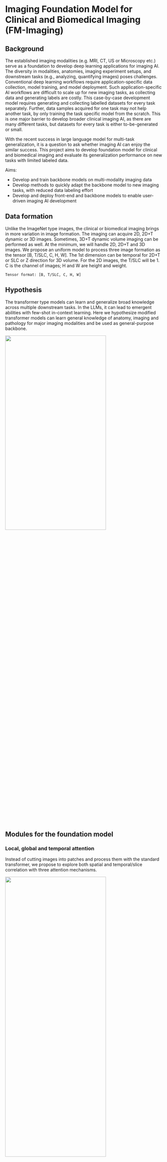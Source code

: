 # Imaging Foundation Model for Clinical and Biomedical Imaging (FM-Imaging)

## Background

The established imaging modalities (e.g. MRI, CT, US or Microscopy etc.) serve as a foundation to develop deep learning applications for imaging AI. The diversity in modalities, anatomies, imaging experiment setups, and downstream tasks (e.g., analyzing, quantifying images) poses challenges. Conventional deep learning workflows require application-specific data collection, model training, and model deployment. Such application-specific AI workflows are difficult to scale up for new imaging tasks, as collecting data and generating labels are costly. This case-by-case development model requires generating and collecting labelled datasets for every task separately. Further, data samples acquired for one task may not help another task, by only training the task specific model from the scratch. This is one major barrier to develop broader clinical imaging AI, as there are many different tasks, but datasets for every task is either to-be-generated or small. 

With the recent success in large language model for multi-task generalization, it is a question to ask whether imaging AI can enjoy the similar success. This project aims to develop foundation model for clinical and biomedical imaging and evaluate its generalization performance on new tasks with limited labeled data.

Aims:

- Develop and train backbone models on multi-modality imaging data
- Develop methods to quickly adapt the backbone model to new imaging tasks, with reduced data labeling effort
- Develop and deploy front-end and backbone models to enable user-driven imaging AI development

## Data formation

Unlike the ImageNet type images, the clinical or biomedical imaging brings in more variation in image formation. The imaging can acquire 2D, 2D+T dynamic or 3D images. Sometimes, 3D+T dynamic volume imaging can be performed as well. At the minimum, we will handle 2D, 2D+T and 3D images. We propose an uniform model to process three image formation as the tensor [B, T/SLC, C, H, W]. The 1st dimension can be temporal for 2D+T or SLC or Z direction for 3D volume. For the 2D images, the T/SLC will be 1. C is the channel of images; H and W are height and weight.

```
Tensor format: [B, T/SLC, C, H, W]
```

## Hypothesis

The transformer type models can learn and generalize broad knowledge across multiple downstream tasks. In the LLMs, it can lead to emergent abilities with few-shot in-context learning. Here we hypothesize modified transformer models can learn general knowledge of anatomy, imaging and pathology for major imaging modalities and be used as general-purpose backbone.

<img src="./doc/images/background.JPG"  width="80%" height="40%">

## Modules for the foundation model

### Local, global and temporal attention

Instead of cutting images into patches and process them with the standard transformer, we propose to explore both spatial and temporal/slice correlation with three attention mechanisms. 

<img src="./doc/images/stcnnt_illustration.JPG"  width="80%" height="48%">

**Local spatial attention (L)** 
As shown by the red dots, local attention is computed by using the neighboring pixels in images or feature maps. The feature vectors at all red locations (key and values, K and V) are compared to the yellow vector (Q, query) to compute the attention coefficients. The attention outputs for yellow pixel is a weighted sum of value vectors.This is the same operation as the [swin transformer](https://arxiv.org/abs/2103.14030).

**Global spatial attention (G)**
While the local attention only explores neighboring pixels, global attention looks at more remote pixels for correlation. This will help model learn global information over large field-of-view. In the global attention, the blue vectors serve as K and V. The yellow vector, as Q, will compute its attention to K vectors. 

ref [here](https://ai.googleblog.com/2022/09/a-multi-axis-approach-for-vision.html).

**Conv vs. Linear**
To implement local and global attention, linear Q/K/V parameter matrixes can be utilized in the attention mechanism:

$$Q = W_q F, K = W_k F, V = W_v F$$

where the parameter matrixes are $W_q, W_k, W_v$. $F$ is the flattened feature vectors.

The computation increases quadratically as the number of pixels in the attention window. However, the patch size cannot be too small (otherwise, all pixels in a window can be too similar and attention will not be effective).

Alternatively, we can parameterize the Q/K/V computation with convolution:

$$Q = {CONV}_q (F), K = {CONV}_k (F), V = {CONV}_v (F)$$

Here $CONV$ is the convolution over [C, H, W] for the pixels in the window and $F$ is the un-flattened feature maps.

Compare to the linear matrixes, the $CONV$ keeps the inductive bias and significantly reduce the computational cost. For the global attention, this is equivalent to dilated convolution.

**Temporal attention (T)**
The temporal or slice correlation is explored by computing the temporal attention. Given $T$ images or feature maps in a tensor $[B, T, C, H, W]$, the attention is computed between each $[C, H, W]$ array, resulting to a $T \times T$ attention matrix. Given the very high number of pixels in feature maps, the $CONV$ is used to compute $Q/K/V$.

These **L, G, T** attention mechanisms are implemented as **Attention** modules.

### Cell

After implementing each attention module, a **Cell** is defined as one **Attention** module with the **mixer**. Given an input tensor $[B, T, C_{in}, H, W]$, a Cell transforms the input tensor and produce another tensor $[B, T, C_{out}, H, W]$.

<img src="./doc/images/Cell.JPG"  width="80%" height="60%">

Two cell architectures are implemented: **sequential** and **parallel**.

ref for parallel: [here](https://arxiv.org/abs/2302.05442). 

Different $Norm$ operations are supported: 

| Norm | Description |
| ----------- | ----------- |
| LayerNorm | normalize over [C, H, W] |
| BatchNorm 2D | normalize over [H, W], B*T are batch dimension |
| BatchNorm 3D | normalize over [T, H, W] |
| InstanceNorm 2D | normalize over [H, W]|
| InstanceNorm 3D | normalize over [T, H, W]|

Except the layernorm, all other norms support variable sized images, when using with the $CONV$ in attention layers.

The $Mixer$ is implemented as convolution 2D operations, along the $[C, H, W]$:

```
self.mlp = nn.Sequential(
                Conv2DExt(C_out, 4*C_out, kernel_size=kernel_size, stride=stride, padding=padding, bias=True),
                nn.GELU(),
                Conv2DExt(4*C_out, C_out, kernel_size=kernel_size, stride=stride, padding=padding, bias=True),
                nn.Dropout(dropout_p),
            )
```

User can specify whether a cell has mixer or not.

Overall, we name the spatial-temporal CNN transformers as **ST-CNNT**.

### Block
A block is a stack of cells. For example, a block with local, global and temporal attentions can be built as:

![Block with three attentions](./doc/images/Block.JPG)

This block is coded as the block string "L1G1T1". The letter "L", "G" or "T" means an attention layer. "1" means the mixer is added on top of the attention mechanism. As an example, "L0L1G0G1T1" means a block with 5 attention layers. Mixers are not added to the first and third attentions, but added after the second and fourth attentions. The last cell is a temporal attention with its mixer added.

This block string method gives a good amount of flexibility to assemble and test different attention configurations. Depending on the image resolutions and number of feature maps, different blocks in a model can have different attention configuration.

## Backbone models
How to put together attention modules to make a model? How many attentions will we need? In what architecture? 

In the LLMs, the stack of attentions proves to be very effective. For imaging, previous researches had explored similar architecture (e.g. [3B swin v2](https://arxiv.org/abs/2111.09883) and [20B ViT](https://arxiv.org/abs/2302.05442)). With our intention to combine convolution back into the transformer and to utilize the inductive bias, we should explore different architectures.

### ST-CNNT U-Net

The U-net architecture is enhanced with ST-CNNT cells. 

<img src="./doc/images/stcnnt_Unet.JPG"  width="50%" height="100%">

Here every resolution stage includes one block containing multiple cells. Model can specify number of feature maps at each resolution stage. The [Unet with attention](https://arxiv.org/abs/1804.03999) is implemented here. Downsample and upsample are implemented with interpolation.

The attention in unet is added to gate the feature map in lower resolution level to guide the higher resolution.

![attention_in_unet](./doc/images/Attention_in_Unet.JPG)

### ST-CNNT HR-Net

This network is modified from the [high-resolution architecture](https://www.microsoft.com/en-us/research/blog/high-resolution-network-a-universal-neural-architecture-for-visual-recognition/).


![stcnnt_hrnet](./doc/images/stcnnt_HRNet_v2.JPG)

The network is defined as levels and stages. Every block is numbered by its level and stage indexes (starting from 0). The downsample and upsample modules are added to link different blocks. Different up/downsample modules are implemented, with TLG attentions or 1x1 CONV. Bilinear interpolation is used to alter spatial resolution.

After the fusion stage, the model will output per-level tensors and the aggregated tensor. 

### ST-CNNT LLM

As a baseline, the stack of blocks serves as an architecture similar to the LLMs. The difference is the non-causal attention is used in all blocks and we added the dense skip connections between blocks.

![stcnnt_LLMs](./doc/images/stcnnt_LLM.JPG)

In the current design, the Block will not change number of input channels. 

